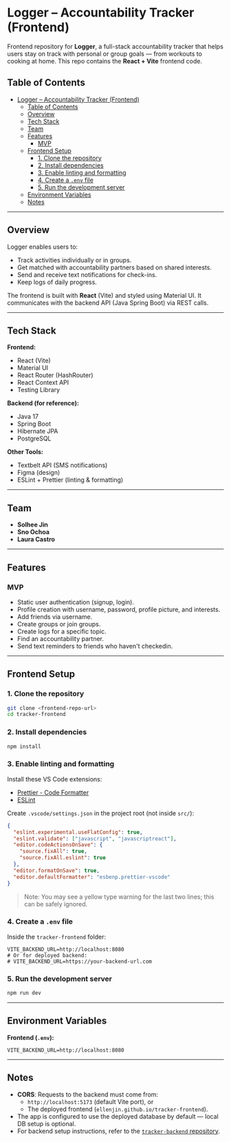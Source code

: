 # Logger – Accountability Tracker (Frontend)

Frontend repository for **Logger**, a full-stack accountability tracker that helps users stay on track with personal or group goals — from workouts to cooking at home. 
This repo contains the **React + Vite** frontend code.

## Table of Contents
- [Logger – Accountability Tracker (Frontend)](#logger--accountability-tracker-frontend)
  - [Table of Contents](#table-of-contents)
  - [Overview](#overview)
  - [Tech Stack](#tech-stack)
  - [Team](#team)
  - [Features](#features)
    - [MVP](#mvp)
  - [Frontend Setup](#frontend-setup)
    - [1. Clone the repository](#1-clone-the-repository)
    - [2. Install dependencies](#2-install-dependencies)
    - [3. Enable linting and formatting](#3-enable-linting-and-formatting)
    - [4. Create a `.env` file](#4-create-a-env-file)
    - [5. Run the development server](#5-run-the-development-server)
  - [Environment Variables](#environment-variables)
  - [Notes](#notes)

---

## Overview
Logger enables users to:
- Track activities individually or in groups.
- Get matched with accountability partners based on shared interests.
- Send and receive text notifications for check-ins.
- Keep logs of daily progress.

The frontend is built with **React** (Vite) and styled using Material UI. It communicates with the backend API (Java Spring Boot) via REST calls.

---

## Tech Stack

**Frontend:**
- React (Vite)
- Material UI
- React Router (HashRouter)
- React Context API
- Testing Library

**Backend (for reference):**
- Java 17
- Spring Boot
- Hibernate JPA
- PostgreSQL

**Other Tools:**
- Textbelt API (SMS notifications)
- Figma (design)
- ESLint + Prettier (linting & formatting)

---

## Team
- **Solhee Jin**
- **Sno Ochoa**
- **Laura Castro**

---

## Features

### MVP
- Static user authentication (signup, login).
- Profile creation with username, password, profile picture, and interests.
- Add friends via username.
- Create groups or join groups.
- Create logs for a specific topic.
- Find an accountability partner.
- Send text reminders to friends who haven't checkedin.

---

## Frontend Setup

### 1. Clone the repository
```bash
git clone <frontend-repo-url>
cd tracker-frontend
```

### 2. Install dependencies
```bash
npm install
```

### 3. Enable linting and formatting
Install these VS Code extensions:
- [Prettier - Code Formatter](https://marketplace.visualstudio.com/items?itemName=esbenp.prettier-vscode)
- [ESLint](https://marketplace.visualstudio.com/items?itemName=dbaeumer.vscode-eslint)

Create `.vscode/settings.json` in the project root (not inside `src/`):
```json
{
  "eslint.experimental.useFlatConfig": true,
  "eslint.validate": ["javascript", "javascriptreact"],
  "editor.codeActionsOnSave": {
    "source.fixAll": true,
    "source.fixAll.eslint": true
  },
  "editor.formatOnSave": true,
  "editor.defaultFormatter": "esbenp.prettier-vscode"
}
```
> Note: You may see a yellow type warning for the last two lines; this can be safely ignored.

### 4. Create a `.env` file
Inside the `tracker-frontend` folder:
```
VITE_BACKEND_URL=http://localhost:8080
# Or for deployed backend:
# VITE_BACKEND_URL=https://your-backend-url.com
```

### 5. Run the development server
```bash
npm run dev
```

---

## Environment Variables

**Frontend (`.env`):**
```
VITE_BACKEND_URL=http://localhost:8080
```

---

## Notes
- **CORS**: Requests to the backend must come from:
  - `http://localhost:5173` (default Vite port), or
  - The deployed frontend (`ellenjin.github.io/tracker-frontend`).
- The app is configured to use the deployed database by default — local DB setup is optional.
- For backend setup instructions, refer to the [`tracker-backend` repository](<backend-repo-url>).
